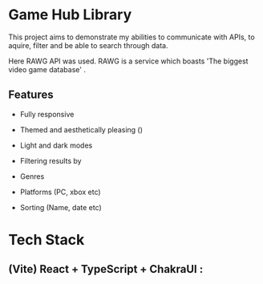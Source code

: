 # Game Hub Library

This project aims to demonstrate my abilities to communicate with APIs, to aquire, filter and be able to search through data.

Here RAWG API was used. RAWG is a service which boasts 'The biggest video game database' .

## Features

- Fully responsive
- Themed and aesthetically pleasing ()
- Light and dark modes

- Filtering results by
- Genres
- Platforms (PC, xbox etc)
- Sorting (Name, date etc)

# Tech Stack

## (Vite) React + TypeScript + ChakraUI :
